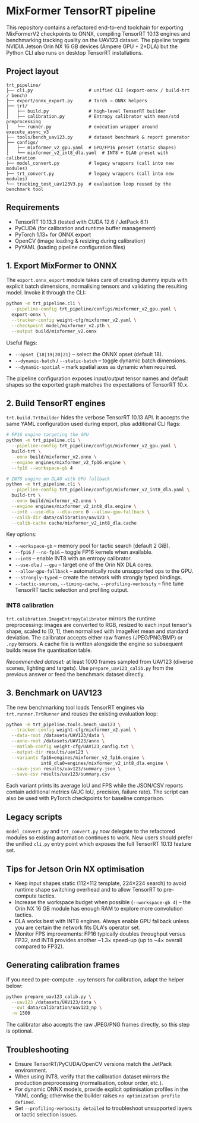 # MixFormer TensorRT pipeline

This repository contains a refactored end-to-end toolchain for exporting
MixFormerV2 checkpoints to ONNX, compiling TensorRT 10.13 engines and benchmarking
tracking quality on the UAV123 dataset.  The pipeline targets NVIDIA Jetson Orin
NX 16 GB devices (Ampere GPU + 2×DLA) but the Python CLI also runs on desktop
TensorRT installations.

## Project layout

```
trt_pipeline/
├── cli.py                     # unified CLI (export-onnx / build-trt / bench)
├── export/onnx_export.py      # Torch → ONNX helpers
├── trt/
│   ├── build.py               # high-level TensorRT builder
│   ├── calibration.py         # Entropy calibrator with mean/std preprocessing
│   └── runner.py              # execution wrapper around execute_async_v3
├── tools/bench_uav123.py      # dataset benchmark & report generator
├── configs/
│   ├── mixformer_v2_gpu.yaml  # GPU/FP16 preset (static shapes)
│   └── mixformer_v2_int8_dla.yaml  # INT8 + DLA0 preset with calibration
├── model_convert.py           # legacy wrappers (call into new modules)
├── trt_convert.py             # legacy wrappers (call into new modules)
└── tracking_test_uav123V3.py  # evaluation loop reused by the benchmark tool
```

## Requirements

* TensorRT 10.13.3 (tested with CUDA 12.6 / JetPack 6.1)
* PyCUDA (for calibration and runtime buffer management)
* PyTorch 1.13+ for ONNX export
* OpenCV (image loading & resizing during calibration)
* PyYAML (loading pipeline configuration files)

## 1. Export MixFormer to ONNX

The `export.onnx_export` module takes care of creating dummy inputs with
explicit batch dimensions, normalising tensors and validating the resulting
model.  Invoke it through the CLI:

```bash
python -m trt_pipeline.cli \
  --pipeline-config trt_pipeline/configs/mixformer_v2_gpu.yaml \
  export-onnx \
  --tracker-config weight-cfg/mixformer_v2.yaml \
  --checkpoint model/mixformer_v2.pth \
  --output build/mixformer_v2.onnx
```

Useful flags:

* `--opset {18|19|20|21}` – select the ONNX opset (default 18).
* `--dynamic-batch` / `--static-batch` – toggle dynamic batch dimensions.
* `--dynamic-spatial` – mark spatial axes as dynamic when required.

The pipeline configuration exposes input/output tensor names and default
shapes so the exported graph matches the expectations of TensorRT 10.x.

## 2. Build TensorRT engines

`trt.build.TrtBuilder` hides the verbose TensorRT 10.13 API.  It accepts the
same YAML configuration used during export, plus additional CLI flags:

```bash
# FP16 engine targeting the GPU
python -m trt_pipeline.cli \
  --pipeline-config trt_pipeline/configs/mixformer_v2_gpu.yaml \
  build-trt \
  --onnx build/mixformer_v2.onnx \
  --engine engines/mixformer_v2_fp16.engine \
  --fp16 --workspace-gb 4

# INT8 engine on DLA0 with GPU fallback
python -m trt_pipeline.cli \
  --pipeline-config trt_pipeline/configs/mixformer_v2_int8_dla.yaml \
  build-trt \
  --onnx build/mixformer_v2.onnx \
  --engine engines/mixformer_v2_int8_dla.engine \
  --int8 --use-dla --dla-core 0 --allow-gpu-fallback \
  --calib-dir data/calibration/uav123 \
  --calib-cache cache/mixformer_v2_int8_dla.cache
```

Key options:

* `--workspace-gb` – memory pool for tactic search (default 2 GiB).
* `--fp16` / `--no-fp16` – toggle FP16 kernels when available.
* `--int8` – enable INT8 with an entropy calibrator.
* `--use-dla` / `--gpu` – target one of the Orin NX DLA cores.
* `--allow-gpu-fallback` – automatically route unsupported ops to the GPU.
* `--strongly-typed` – create the network with strongly typed bindings.
* `--tactic-sources`, `--timing-cache`, `--profiling-verbosity` – fine tune
  TensorRT tactic selection and profiling output.

### INT8 calibration

`trt.calibration.ImageEntropyCalibrator` mirrors the runtime preprocessing:
images are converted to RGB, resized to each input tensor's shape, scaled to
[0, 1], then normalised with ImageNet mean and standard deviation.  The
calibrator accepts either raw frames (JPEG/PNG/BMP) or `.npy` tensors.  A cache
file is written alongside the engine so subsequent builds reuse the quantisation
table.

*Recommended dataset:* at least 1000 frames sampled from UAV123 (diverse scenes,
lighting and targets).  Use `prepare_uav123_calib.py` from the previous answer or
feed the benchmark dataset directly.

## 3. Benchmark on UAV123

The new benchmarking tool loads TensorRT engines via `trt.runner.TrtRunner` and
reuses the existing evaluation loop:

```bash
python -m trt_pipeline.tools.bench_uav123 \
  --tracker-config weight-cfg/mixformer_v2.yaml \
  --data-root /datasets/UAV123/data \
  --anno-root /datasets/UAV123/anno \
  --matlab-config weight-cfg/UAV123_config.txt \
  --output-dir results/uav123 \
  --variants fp16=engines/mixformer_v2_fp16.engine \
             int8_dla0=engines/mixformer_v2_int8_dla.engine \
  --save-json results/uav123/summary.json \
  --save-csv results/uav123/summary.csv
```

Each variant prints its average IoU and FPS while the JSON/CSV reports contain
additional metrics (AUC IoU, precision, failure rate).  The script can also be
used with PyTorch checkpoints for baseline comparison.

## Legacy scripts

`model_convert.py` and `trt_convert.py` now delegate to the refactored modules
so existing automation continues to work.  New users should prefer the unified
`cli.py` entry point which exposes the full TensorRT 10.13 feature set.

## Tips for Jetson Orin NX optimisation

* Keep input shapes static (112×112 template, 224×224 search) to avoid runtime
  shape switching overhead and to allow TensorRT to pre-compute tactics.
* Increase the workspace budget when possible (`--workspace-gb 4`) – the Orin
  NX 16 GB module has enough RAM to explore more convolution tactics.
* DLA works best with INT8 engines.  Always enable GPU fallback unless you are
  certain the network fits DLA's operator set.
* Monitor FPS improvements: FP16 typically doubles throughput versus FP32, and
  INT8 provides another ~1.3× speed-up (up to ~4× overall compared to FP32).

## Generating calibration frames

If you need to pre-compute `.npy` tensors for calibration, adapt the helper
below:

```bash
python prepare_uav123_calib.py \
  --uav123 /datasets/UAV123/data \
  --out data/calibration/uav123_np \
  -n 1500
```

The calibrator also accepts the raw JPEG/PNG frames directly, so this step is
optional.

## Troubleshooting

* Ensure TensorRT/PyCUDA/OpenCV versions match the JetPack environment.
* When using INT8, verify that the calibration dataset mirrors the production
  preprocessing (normalisation, colour order, etc.).
* For dynamic ONNX models, provide explicit optimisation profiles in the YAML
  config; otherwise the builder raises `no optimization profile defined`.
* Set `--profiling-verbosity detailed` to troubleshoot unsupported layers or
  tactic selection issues.
